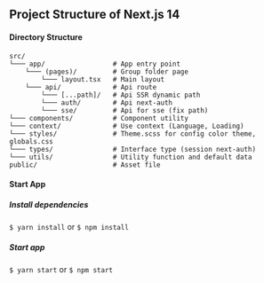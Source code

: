 ## Project Structure of Next.js 14

#### Directory Structure

```
src/
└─── app/                 # App entry point
    └─── (pages)/         # Group folder page
        └─── layout.tsx   # Main layout
    └─── api/             # Api route
        └─── [...path]/   # Api SSR dynamic path
        └─── auth/        # Api next-auth
        └─── sse/         # Api for sse (fix path)
└─── components/          # Component utility
└─── context/             # Use context (Language, Loading)
└─── styles/              # Theme.scss for config color theme, globals.css
└─── types/               # Interface type (session next-auth)
└─── utils/               # Utility function and default data
public/                   # Asset file
```

#### Start App

##### Install dependencies

`$ yarn install` or `$ npm install`

##### Start app

`$ yarn start` or `$ npm start`
